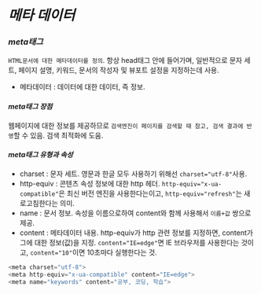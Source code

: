 # _메타 데이터_

### _meta태그_

`HTML문서에 대한 메타데이터를 정의`. 항상 head태그 안에 들어가며, 일반적으로 문자 세트, 페이지 설명, 키워드, 문서의 작성자 및 뷰포트 설정을 지정하는데 사용.

- 메타데이터 : 데이터에 대한 데이터, 즉 정보.

#### _meta태그 장점_

웹페이지에 대한 정보를 제공하므로 `검색엔진이 페이지를 검색할 때 참고, 검색 결과에 반영`할 수 있음. 검색 최적화에 도움. 

#### _meta태그 유형과 속성_

- charset : 문자 세트. 영문과 한글 모두 사용하기 위해선 `charset="utf-8"`사용.
- http-equiv : 콘텐츠 속성 정보에 대한 http 헤더. `http-equiv="x-ua-compatible"`은 최신 버전 엔진을 사용한다는이고, `http-equiv="refresh"`는 새로고침한다는 의미.
- name : 문서 정보. 속성을 이름으로하여 content와 함께 사용해서 `이름+값` 쌍으로 제공.
- content : 메타데이터 내용. http-equiv가 http 관련 정보를 지정하면, content가 그에 대한 정보(값)을 지정. `content="IE=edge"`면 IE 브라우저를 사용한다는 것이고, `content="10"`이면 10초마다 실행한다는 것.

```js
<meta charset="utf-8">
<meta http-equiv="x-ua-compatible" content="IE=edge">
<meta name="keywords" content="공부, 코딩, 학습">
```